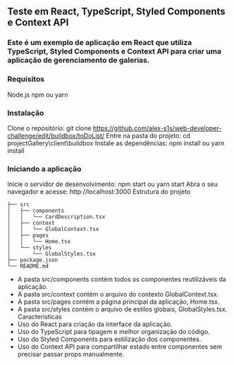 ## Teste em React, TypeScript, Styled Components e Context API

### Este é um exemplo de aplicação em React que utiliza TypeScript, Styled Components e Context API para criar uma aplicação de gerenciamento de galerias.

### Requisitos

Node.js
npm ou yarn

### Instalação

Clone o repositório: git clone https://github.com/alex-s1s/web-developer-challenge/edit/buildbox/toDoList/
Entre na pasta do projeto: cd projectGallery\client\buildbox
Instale as dependências: npm install ou yarn install

### Iniciando a aplicação

Inicie o servidor de desenvolvimento: npm start ou yarn start
Abra o seu navegador e acesse: http://localhost:3000
Estrutura do projeto

```
├── src
│   ├── components
│   │   └── CardDescription.tsx
│   ├── context
│   │   └── GlobalContext.tsx
│   ├── pages
│   │   └── Home.tsx
│   └── styles
│       └── GlobalStyles.tsx
├── package.json
└── README.md
```

-   A pasta src/components contém todos os componentes reutilizáveis da aplicação.
-   A pasta src/context contém o arquivo do contexto GlobalContext.tsx.
-   A pasta src/pages contém a página principal da aplicação, Home.tsx.
-   A pasta src/styles contém o arquivo de estilos globais, GlobalStyles.tsx.
    Características
-   Uso do React para criação da interface da aplicação.
-   Uso do TypeScript para tipagem e melhor organização do código.
-   Uso do Styled Components para estilização dos componentes.
-   Uso do Context API para compartilhar estado entre componentes sem precisar passar props manualmente.
